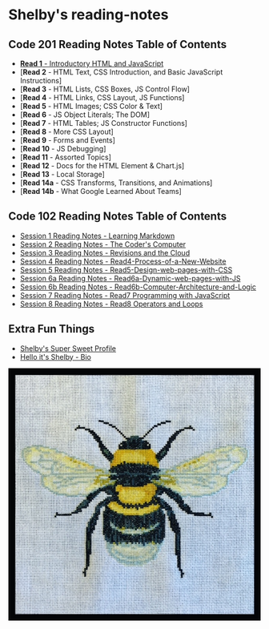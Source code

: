 # Shelby's reading-notes

## Code 201 Reading Notes Table of Contents
  - [**Read 1** - Introductory HTML and JavaScript](class-01.md)
  - [**Read 2** - HTML Text, CSS Introduction, and Basic JavaScript Instructions]
  - [**Read 3** - HTML Lists, CSS Boxes, JS Control Flow]
  - [**Read 4** - HTML Links, CSS Layout, JS Functions]
  - [**Read 5** - HTML Images; CSS Color & Text]
  - [**Read 6** - JS Object Literals; The DOM]
  - [**Read 7** - HTML Tables; JS Constructor Functions]
  - [**Read 8** - More CSS Layout]
  - [**Read 9** - Forms and Events]
  - [**Read 10** - JS Debugging]
  - [**Read 11** - Assorted Topics]
  - [**Read 12** - Docs for the HTML <canvas> Element & Chart.js]
  - [**Read 13** - Local Storage]
  - [**Read 14a** - CSS Transforms, Transitions, and Animations]
  - [**Read 14b** - What Google Learned About Teams]


## Code 102 Reading Notes Table of Contents
  - [Session 1 Reading Notes - Learning Markdown](Read1-Learning-Markdown.md)
  - [Session 2 Reading Notes - The Coder's Computer](Read2-The-Coders-Computer.md)
  - [Session 3 Reading Notes - Revisions and the Cloud](Read3-Revisions-and-the-Cloud.md)
  - [Session 4 Reading Notes - Read4-Process-of-a-New-Website](Read4-Process-of-a-New-Website.md)
  - [Session 5 Reading Notes - Read5-Design-web-pages-with-CSS](Read5-Design-web-pages-with-CSS.md)
  - [Session 6a Reading Notes - Read6a-Dynamic-web-pages-with-JS](Read6a-Dynamic-web-pages-with-JS.md)
  - [Session 6b Reading Notes - Read6b-Computer-Architecture-and-Logic](Read6b-Computer-Architecture-and-Logic.md)
  - [Session 7 Reading Notes - Read7 Programming with JavaScript](Read7-Programming-with-JS.md)
  - [Session 8 Reading Notes - Read8 Operators and Loops](Read8-Operators-and-Loops.md)

## Extra Fun Things
  - [Shelby's Super Sweet Profile](https://github.com/shelbyharner)
  - [Hello it's Shelby - Bio](https://shelbyharner.github.io/Hello-its-Shelby/)

 ![My recent favorite cross stitch project](BeeCrossStitch.JPG)
